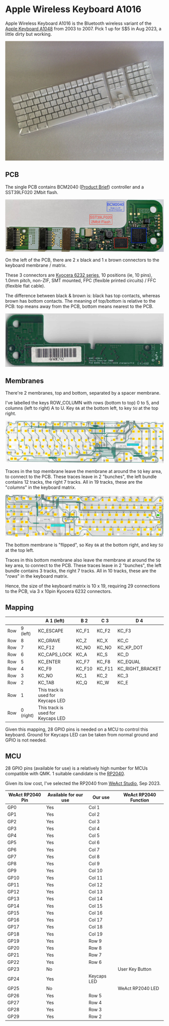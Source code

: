 
# Apple Wireless Keyboard A1016

Apple Wireless Keyboard A1016 is the Bluetooth wireless variant of the [Apple Keyboard A1048](https://deskthority.net/wiki/Apple_A1048) from 2003 to 2007. Pick 1 up for S$5 in Aug 2023, a little dirty but working.

[![A1016 ISO](imgs/a1016_iso.jpg "A1016 ISO")](imgs/a1016_iso.jpg)

## PCB

The single PCB contains BCM2040 ([Product Brief](https://pdf.dzsc.com/88888/200673161938941.pdf)) controller and a SST39LF020 2Mbit flash.

[![PCB Top](imgs/pcb_0.jpg "PCB Top")](imgs/pcb_0.jpg)

On the left of the PCB, there are 2 x black and 1 x brown connectors to the keyboard membrane / matrix.

These 3 connectors are [Kyocera 6232 series](https://ele.kyocera.com/en/product/connector/fpcffc_connectors/6232/), 10 positions (ie, 10 pins), 1.0mm pitch, non-ZIF, SMT mounted, FPC (flexible printed circuits) / FFC (flexible flat cable).

The difference between black & brown is: black has top contacts, whereas brown has bottom contacts. The meaning of top/bottom is relative to the PCB: top means away from the PCB, bottom means nearest to the PCB.

[![PCB Bottom](imgs/pcb_1.jpg "PCB Bottom")](imgs/pcb_1.jpg)

## Membranes

There're 2 membranes, top and bottom, separated by a spacer membrane.

I've labelled the keys ROW_COLUMN with rows (bottom to top) 0 to 5, and columns (left to right) A to U. Key `0A` at the bottom left, to key `5U` at the top right.

[![Membrane Top](imgs/mem_top.jpg "Membrane Top")](imgs/mem_top.jpg)

Traces in the top membrane leave the membrane at around the `5Q` key area, to connect to the PCB. These traces leave in 2 "bunches", the left bundle contains 12 tracks, the right 7 tracks. All in 19 tracks, these are the "_columns_" in the keyboard matrix.

[![Membrane Bottom](imgs/mem_bot.jpg "Membrane Bottom")](imgs/mem_bot.jpg)

The bottom membrane is "flipped", so Key `0A` at the bottom right, and key `5U` at the top left.

Traces in this bottom membrane also leave the membrane at around the `5Q` key area, to connect to the PCB. These traces leave in 2 "bunches", the left bundle contains 3 tracks, the right 7 tracks. All in 10 tracks, these are the "_rows_" in the keyboard matrix.

Hence, the size of the keyboard matrix is 10 x 19, requiring 29 connections to the PCB, via 3 x 10pin Kyocera 6232 connectors.

## Mapping

|  |  | A 1 (left) | B 2 | C 3 | D 4 | E 5 | F 6 | G 7 | H 8 | I 9 | J 10 | K 11 | L 12 | M 13 | N 14 | O 15 | P 16 | Q 17 | R 18 | S 19 (right)||
 | -- | -- | -- | -- | -- | -- | -- | -- | -- | -- | -- | -- | -- | -- | -- | -- | -- | -- | -- | -- | -- | -- |
|Row| 9 (left) | KC_ESCAPE | KC_F1 | KC_F2 | KC_F3 | KC_F4 | KC_F5 | KC_UP | KC_RIGHT_CTRL | KC_RIGHT_SHIFT | KC_F16 | KC_NO | KC_NO | KC_F6 | KC_KP_4 | KC_KP_5 | KC_NO | KC_KP_6 | KC_KP_PLUS | KC_AUDIO_VOL_DOWN |
|Row| 8 | KC_GRAVE | KC_Z | KC_X | KC_C | KC_V | KC_B | KC_N | KC_NO | KC_NO | KC_F13 | KC_NO | KC_LCMD | KC_M | KC_COMMA | KC_DOT | KC_NO | KC_SLASH | KC_SPACE | KC_AUDIO_VOL_UP |
|Row| 7 | KC_F12 | KC_NO | KC_NO | KC_KP_DOT | KC_KP_0 | KC_LEFT | KC_DOWN | KC_NO | KC_NO | KC_END | KC_NO | KC_NO | KC_RIGHT | KC_KP_1 | KC_KP_2 | KC_RCMD | KC_KP_3 | KC_KP_ENTER | KC_AUDIO_MUTE |
|Row| 6 | KC_CAPS_LOCK | KC_A | KC_S | KC_D | KC_F | KC_G | KC_H | KC_NO | KC_NO | KC_DELETE | KC_LEFT_ALT | KC_NO | KC_J | KC_K | KC_L | KC_NO | KC_SEMICOLON | KC_QUOTE | KC_MEDIA_EJECT |
|Row| 5 | KC_ENTER | KC_F7 | KC_F8 | KC_EQUAL | KC_BACKSPACE | KC_NO | KC_HOME | KC_NO | KC_BACKSLASH | KC_F14 | KC_NO | KC_NO | KC_PAGE_UP | KC_NUM_LOCK | KC_KP_EQUAL | KC_NO | KC_KP_SLASH | KC_KP_ASTERISK | KC_NO |
|Row| 4 | KC_F9 | KC_F10 | KC_F11 | KC_RIGHT_BRACKET | KC_NO | KC_NO | KC_NO | KC_NO | KC_NO | KC_F15 | KC_RIGHT_ALT | KC_NO | KC_PAGE_DOWN | KC_KP_7 | KC_KP_8 | KC_NO | KC_KP_9 | KC_KP_MINUS | KC_NO |
|Row| 3 | KC_NO | KC_1 | KC_2 | KC_3 | KC_4 | KC_5 | KC_6 | KC_LEFT_CTRL | KC_NO | KC_NO | KC_NO | KC_NO | KC_7 | KC_8 | KC_9 | KC_NO | KC_0 | KC_MINUS | KC_NO |
|Row| 2 | KC_TAB | KC_Q | KC_W | KC_E | KC_R | KC_T | KC_Y | KC_NO | KC_LEFT_SHIFT | KC_NO | KC_NO | KC_NO | KC_U | KC_I | KC_O | KC_NO | KC_P | KC_LEFT_BRACKET | KC_NO |
|Row| 1 | This track is used for Keycaps LED |
|Row| 0 (right) | This track is used for Keycaps LED |

Given this mapping, 28 GPIO pins is needed on a MCU to control this keyboard. Ground for Keycaps LED can be taken from normal ground and GPIO is not needed.

## MCU

28 GPIO pins (available for use) is a relatively high number for MCUs compatible with QMK. 1 suitable candidate is the [RP2040](https://www.raspberrypi.com/documentation/microcontrollers/rp2040.html).

Given its low cost, I've selected the RP2040 from [WeAct Studio](https://github.com/WeActStudio/WeActStudio.RP2040CoreBoard), Sep 2023.

|WeAct RP2040 Pin|Available for our use|Our use|WeAct RP2040 Function|
|--|--|--|--|
|GP0|Yes|Col 1|
|GP1|Yes|Col 2|
|GP2|Yes|Col 3|
|GP3|Yes|Col 4|
|GP4|Yes|Col 5|
|GP5|Yes|Col 6|
|GP6|Yes|Col 7|
|GP7|Yes|Col 8|
|GP8|Yes|Col 9|
|GP9|Yes|Col 10|
|GP10|Yes|Col 11|
|GP11|Yes|Col 12|
|GP12|Yes|Col 13|
|GP13|Yes|Col 14|
|GP14|Yes|Col 15|
|GP15|Yes|Col 16|
|GP16|Yes|Col 17|
|GP17|Yes|Col 18|
|GP18|Yes|Col 19|
|GP19|Yes|Row 9|
|GP20|Yes|Row 8|
|GP21|Yes|Row 7|
|GP22|Yes|Row 6|
|GP23|No||User Key Button|
|GP24|Yes|Keycaps LED|
|GP25|No||WeAct RP2040 LED|
|GP26|Yes|Row 5|
|GP27|Yes|Row 4|
|GP28|Yes|Row 3|
|GP29|Yes|Row 2|

